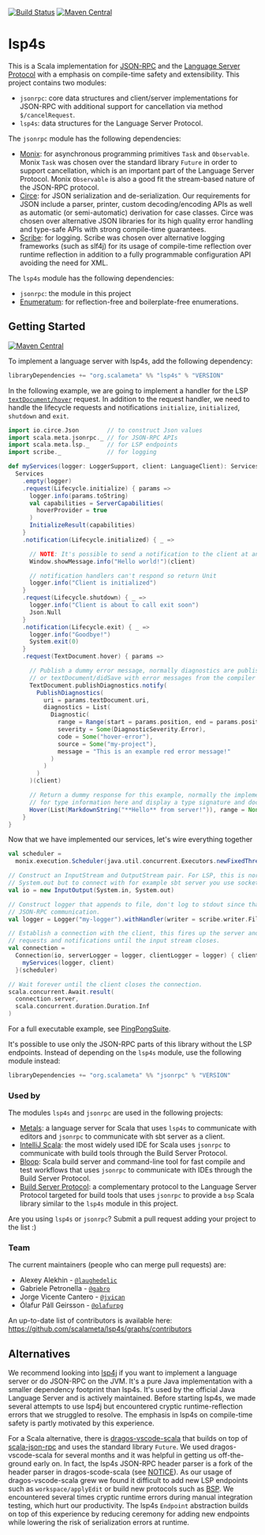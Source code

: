 [![Build Status](https://travis-ci.org/scalameta/lsp4s.svg?branch=master)](https://travis-ci.org/scalameta/lsp4s)
[![Maven Central](https://maven-badges.herokuapp.com/maven-central/org.scalameta/lsp4s_2.12/badge.svg)](https://maven-badges.herokuapp.com/maven-central/org.scalameta/lsp4s_2.12)

# lsp4s

This is a Scala implementation for [JSON-RPC][] and the [Language Server
Protocol][lsp] with a emphasis on compile-time safety and extensibility. This
project contains two modules:

- `jsonrpc`: core data structures and client/server implementations for JSON-RPC
  with additional support for cancellation via method `$/cancelRequest`.
- `lsp4s`: data structures for the Language Server Protocol.

The `jsonrpc` module has the following dependencies:

- [Monix][]: for asynchronous programming primitives `Task` and `Observable`.
  Monix `Task` was chosen over the standard library `Future` in order to support
  cancellation, which is an important part of the Language Server Protocol.
  Monix `Observable` is also a good fit the stream-based nature of the JSON-RPC
  protocol.
- [Circe][]: for JSON serialization and de-serialization. Our requirements for
  JSON include a parser, printer, custom decoding/encoding APIs as well as
  automatic (or semi-automatic) derivation for case classes. Circe was chosen
  over alternative JSON libraries for its high quality error handling and
  type-safe APIs with strong compile-time guarantees.
- [Scribe][]: for logging. Scribe was chosen over alternative logging frameworks
  (such as slf4j) for its usage of compile-time reflection over runtime
  reflection in addition to a fully programmable configuration API avoiding the
  need for XML.

The `lsp4s` module has the following dependencies:

- `jsonrpc`: the module in this project
- [Enumeratum]: for reflection-free and boilerplate-free enumerations.

[enumeratum]: https://github.com/lloydmeta/enumeratum
[json-rpc]: http://www.jsonrpc.org
[lsp]: https://microsoft.github.io/language-server-protocol/
[monix]: https://monix.io/
[circe]: https://circe.github.io/circe/
[scribe]: https://github.com/outr/scribe

## Getting Started

[![Maven Central](https://maven-badges.herokuapp.com/maven-central/org.scalameta/lsp4s_2.12/badge.svg)](https://maven-badges.herokuapp.com/maven-central/org.scalameta/lsp4s_2.12)

To implement a language server with lsp4s, add the following dependency:

```scala
libraryDependencies += "org.scalameta" %% "lsp4s" % "VERSION"
```

In the following example, we are going to implement a handler for the LSP
[`textDocument/hover`][] request. In addition to the request handler, we need to
handle the lifecycle requests and notifications `initialize`, `initialized`,
`shutdown` and `exit`.

```scala
import io.circe.Json        // to construct Json values
import scala.meta.jsonrpc._ // for JSON-RPC APIs
import scala.meta.lsp._     // for LSP endpoints
import scribe._             // for logging

def myServices(logger: LoggerSupport, client: LanguageClient): Services = {
  Services
    .empty(logger)
    .request(Lifecycle.initialize) { params =>
      logger.info(params.toString)
      val capabilities = ServerCapabilities(
        hoverProvider = true
      )
      InitializeResult(capabilities)
    }
    .notification(Lifecycle.initialized) { _ =>

      // NOTE: It's possible to send a notification to the client at any point
      Window.showMessage.info("Hello world!")(client)

      // notification handlers can't respond so return Unit
      logger.info("Client is initialized")
    }
    .request(Lifecycle.shutdown) { _ =>
      logger.info("Client is about to call exit soon")
      Json.Null
    }
    .notification(Lifecycle.exit) { _ =>
      logger.info("Goodbye!")
      System.exit(0)
    }
    .request(TextDocument.hover) { params =>

      // Publish a dummy error message, normally diagnostics are published  after textDocument/didChange
      // or textDocument/didSave with error messages from the compiler or build tool.
      TextDocument.publishDiagnostics.notify(
        PublishDiagnostics(
          uri = params.textDocument.uri,
          diagnostics = List(
            Diagnostic(
              range = Range(start = params.position, end = params.position),
              severity = Some(DiagnosticSeverity.Error),
              code = Some("hover-error"),
              source = Some("my-project"),
              message = "This is an example red error message!"
            )
          )
        )
      )(client)

      // Return a dummy response for this example, normally the implementation will call the compiler
      // for type information here and display a type signature and docstrings.
      Hover(List(MarkdownString("**Hello** from server!")), range = None)
    }
}
```

Now that we have implemented our services, let's wire everything together

```scala
val scheduler =
  monix.execution.Scheduler(java.util.concurrent.Executors.newFixedThreadPool(4))

// Construct an InputStream and OutputStream pair. For LSP, this is normally System.in and
// System.out but to connect with for example sbt server you use sockets: https://github.com/sbt/ipcsocket
val io = new InputOutput(System.in, System.out)

// Construct logger that appends to file, don't log to stdout since that is reserved for
// JSON-RPC communication.
val logger = Logger("my-logger").withHandler(writer = scribe.writer.FileWriter.simple())

// Establish a connection with the client, this fires up the server and starts listening for
// requests and notifications until the input stream closes.
val connection =
  Connection(io, serverLogger = logger, clientLogger = logger) { client =>
    myServices(logger, client)
  }(scheduler)

// Wait forever until the client closes the connection.
scala.concurrent.Await.result(
  connection.server,
  scala.concurrent.duration.Duration.Inf
)
```

For a full executable example, see
[PingPongSuite](lsp4s/jsonrpc/src/test/scala/tests/PingPongSuite.scala).

It's possible to use only the JSON-RPC parts of this library without the LSP
endpoints. Instead of depending on the `lsp4s` module, use the following module
instead:

```scala
libraryDependencies += "org.scalameta" %% "jsonrpc" % "VERSION"
```

[`textdocument/hover`]:
  https://microsoft.github.io/language-server-protocol/specification#textDocument_hover

### Used by

The modules `lsp4s` and `jsonrpc` are used in the following projects:

- [Metals][]: a language server for Scala that uses `lsp4s` to communicate with editors
  and `jsonrpc` to communicate with sbt server as a client.
- [IntelliJ Scala][]: the most widely used IDE for Scala uses `jsonrpc` to
  communicate with build tools through the Build Server Protocol.
- [Bloop][]: Scala build server and command-line tool for fast compile and test
  workflows that uses `jsonrpc` to communicate with IDEs through the Build
  Server Protocol.
- [Build Server Protocol][bsp]: a complementary protocol to the Language Server
  Protocol targeted for build tools that uses `jsonrpc` to provide a `bsp` Scala
  library similar to the `lsp4s` module in this project.

Are you using `lsp4s` or `jsonrpc`? Submit a pull request adding your project to
the list :)

[bsp]: https://github.com/scalacenter/bsp/blob/master/docs/bsp.md
[bloop]: https://scalacenter.github.io/bloop/
[intellij scala]: https://github.com/JetBrains/intellij-scala
[metals]: https://scalameta.org/metals/

### Team

The current maintainers (people who can merge pull requests) are:

- Alexey Alekhin - [`@laughedelic`](https://github.com/laughedelic)
- Gabriele Petronella - [`@gabro`](https://github.com/gabro)
- Jorge Vicente Cantero - [`@jvican`](https://github.com/jvican)
- Ólafur Páll Geirsson - [`@olafurpg`](https://github.com/olafurpg)

An up-to-date list of contributors is available here:
https://github.com/scalameta/lsp4s/graphs/contributors

## Alternatives

We recommend looking into [lsp4j][] if you want to implement a language server
or do JSON-RPC on the JVM. It's a pure Java implementation with a smaller
dependency footprint than lsp4s. It's used by the official Java Language Server
and is actively maintained. Before starting lsp4s, we made several attempts to
use lsp4j but encountered cryptic runtime-reflection errors that we struggled to
resolve. The emphasis in lsp4s on compile-time safety is partly motivated by this
experience.

For a Scala alternative, there is [dragos-vscode-scala][] that builds on top of
[scala-json-rpc][] and uses the standard library `Future`. We used
dragos-vscode-scala for several months and it was helpful in getting us
off-the-ground early on. In fact, the lsp4s JSON-RPC header parser is a fork of
the header parser in dragos-scode-scala (see [NOTICE](NOTICE.md)). As our
usage of dragos-vscode-scala grew we found it difficult to add new LSP endpoints
such as `workspace/applyEdit` or build new protocols such as [BSP][]. We encountered
several times cryptic runtime errors during manual integration testing, which hurt
our productivity. The lsp4s `Endpoint` abstraction builds on top of this experience by
reducing ceremony for adding new endpoints while lowering the risk of serialization
errors at runtime.

[scala-json-rpc]: https://github.com/dhpiggott/scala-json-rpc
[dragos-vscode-scala]: https://github.com/dragos/dragos-vscode-scala
[lsp4j]: https://github.com/eclipse/lsp4j
[bsp]: https://github.com/scalacenter/bsp/blob/master/docs/bsp.md
